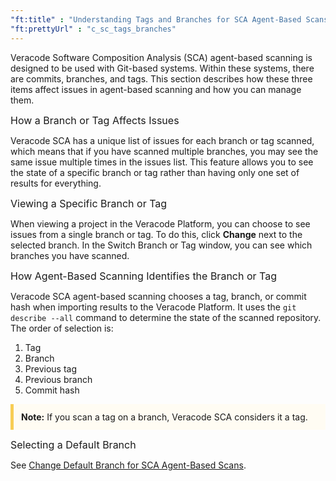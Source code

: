 ```yaml
---
"ft:title" : "Understanding Tags and Branches for SCA Agent-Based Scans"
"ft:prettyUrl" : "c_sc_tags_branches"
---
```


Veracode Software Composition Analysis (SCA) agent-based scanning is designed to be used with Git-based systems. Within these systems, there are commits, branches, and tags. This section describes how these three items affect issues in agent-based scanning and how you can manage them.

<p><span style="font-size: medium;">How a Branch or Tag Affects Issues</span></p>

Veracode SCA has a unique list of issues for each branch or tag scanned, which means that if you have scanned multiple branches, you may see the same issue multiple times in the issues list. This feature allows you to see the state of a specific branch or tag rather than having only one set of results for everything.

<p><span style="font-size: medium;">Viewing a Specific Branch or Tag</span></p>

When viewing a project in the Veracode Platform, you can choose to see issues from a single branch or tag. To do this, click **Change** next to the selected branch. In the Switch Branch or Tag window, you can see which branches you have scanned.

<p><span style="font-size: medium;"> How Agent-Based Scanning Identifies the Branch or Tag</span></p>

Veracode SCA agent-based scanning chooses a tag, branch, or commit hash when importing results to the Veracode Platform. It uses the `git describe --all` command to determine the state of the scanned repository. The order of selection is:

1.  Tag
2.  Branch
3.  Previous tag
4.  Previous branch
5.  Commit hash

<p style="background-color:#FFFCF3; padding: 12px; border-left: 5px solid #F7CD55;">
<b>Note:</b> If you scan a tag on a branch, Veracode SCA considers it a tag.
</p>

<p><span style="font-size: medium;">Selecting a Default Branch</span></p>

See [Change Default Branch for SCA Agent-Based Scans](https://docs.veracode.com/r/t_sca_set_default_branch).


